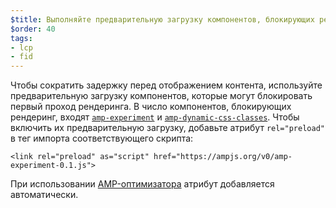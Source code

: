 ```yaml
---
$title: Выполняйте предварительную загрузку компонентов, блокирующих рендеринг
$order: 40
tags:
- lcp
- fid
---
```


Чтобы сократить задержку перед отображением контента, используйте предварительную загрузку компонентов, которые могут блокировать первый проход рендеринга. В число компонентов, блокирующих рендеринг, входят [`amp-experiment`](https://amp.dev/documentation/components/amp-experiment/?format=websites) и [`amp-dynamic-css-classes`](https://amp.dev/documentation/components/amp-dynamic-css-classes/). Чтобы включить их предварительную загрузку, добавьте атрибут `rel="preload"` в тег импорта соответствующего скрипта:

```
<link rel="preload" as="script" href="https://ampjs.org/v0/amp-experiment-0.1.js">
```

При использовании [AMP-оптимизатора](https://amp.dev/documentation/guides-and-tutorials/optimize-and-measure/amp-optimizer-guide/) атрибут добавляется автоматически.
